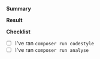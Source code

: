 <!--
  Thanks for submitting a pull request!
  Please provide enough information so that others can review your pull request.
-->

**Summary**

<!--
  Explain the **motivation** for making this change.
  What existing problem does the pull request solve?
  Are there any linked issues?
-->

**Result**

<!--
  Demonstrate the code is solid.
  Example: The exact commands you ran and their output,
  screenshots / videos if the pull request changes UI.
-->

**Checklist**

- [ ] I've ran `composer run codestyle`
- [ ] I've ran `composer run analyse`